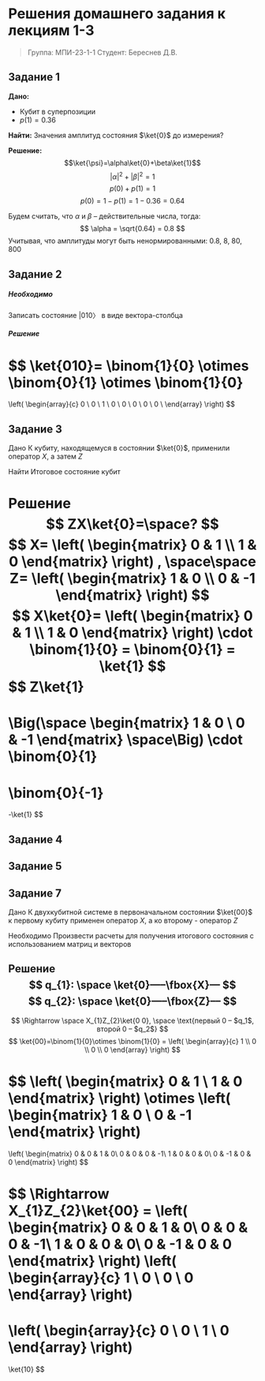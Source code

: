 # Решения домашнего задания к лекциям 1-3
> Группа: МПИ-23-1-1
> Студент: Береснев Д.В.

## Задание 1
**Дано:**
- Кубит в суперпозиции
- $p(1)=0.36$

**Найти:**
Значения амплитуд состояния $\ket{0}$ до измерения?

**Решение:**
$$\ket{\psi}=\alpha\ket{0}+\beta\ket{1}$$
$$|\alpha|^{2}+|\beta|^{2}=1$$
$$p(0)+p(1)=1$$
$$p(0) = 1 - p(1) = 1 - 0.36 = 0.64$$

Будем считать, что $\alpha$ и $\beta$ – действительные числа, тогда:
$$
\alpha = \sqrt{0.64} = 0.8
$$
Учитывая, что амплитуды могут быть ненормированными:
0.8, 8, 80, 800


## Задание 2

##### Необходимо
Записать состояние |010〉 в виде вектора-столбца

##### Решение
$$
\ket{010}=
\binom{1}{0}
\otimes
\binom{0}{1}
\otimes
\binom{1}{0}
=
\left(
\begin{array}{c}
0 \\
0 \\
1 \\
0 \\
0 \\
0 \\
0 \\
0 \\
\end{array}
\right)
$$
<br>

## Задание 3
Дано 
К кубиту, находящемуся в состоянии $\ket{0}$, применили оператор $X$, а затем $Z$

Найти
Итоговое состояние кубит 

Решение 
$$
ZX\ket{0}=\space?
$$
$$
X=
\left(
\begin{matrix} 0 & 1  \\ 1 & 0 \end{matrix}
\right)
, \space\space
Z=
\left(
\begin{matrix} 1 & 0  \\ 0 & -1 \end{matrix}
\right)
$$
$$
X\ket{0}=
\left(
\begin{matrix} 0 & 1  \\ 1 & 0 \end{matrix}
\right)
\cdot
\binom{1}{0}
= \binom{0}{1}
= \ket{1}
$$
$$
Z\ket{1}
=
\Big(\space
\begin{matrix} 1 & 0  \\ 0 & -1 \end{matrix}
\space\Big)
\cdot
\binom{0}{1}
=
\binom{0}{-1}
=
-\ket{1}
$$




## Задание 4

## Задание 5


## Задание 7
Дано
К двухкубитной системе в первоначальном состоянии $\ket{00}$ к первому кубиту применен оператор $X$, а ко второму - оператор $Z$

Необходимо 
Произвести расчеты для получения итогового состояния с использованием матриц и векторов

Решение
$$
q_{1}: \space \ket{0}–––\fbox{X}––
$$
$$
q_{2}: \space \ket{0}–––\fbox{Z}––
$$
---
$$
\Rightarrow \space X_{1}Z_{2}\ket{0 0}, \space \text{первый 0 – $q_1$, второй 0 – $q_2$}
$$
$$
\ket{00}=\binom{1}{0}\otimes \binom{1}{0} = 
\left(
\begin{array}{c}
1 \\
0 \\
0 \\
0
\end{array}
\right)
$$

$$
\left(
 \begin{matrix}
  0 & 1 \\ 
  1 & 0
 \end{matrix}
\right)
\otimes
\left(
 \begin{matrix}
  1 & 0 \\ 
  0 & -1
 \end{matrix}
\right)
=
\left(
 \begin{matrix}
  0 & 0 & 1 & 0\\ 
  0 & 0 & 0 & -1\\ 
  1 & 0 & 0 & 0\\ 
  0 & -1 & 0 & 0
 \end{matrix}
\right)
$$

$$
\Rightarrow\
X_{1}Z_{2}\ket{00} = 
\left(
 \begin{matrix}
  0 & 0 & 1 & 0\\ 
  0 & 0 & 0 & -1\\ 
  1 & 0 & 0 & 0\\ 
  0 & -1 & 0 & 0
 \end{matrix}
\right)
\left(
\begin{array}{c}
1 \\
0 \\
0 \\
0
\end{array}
\right)
=
\left(
\begin{array}{c}
0 \\
0 \\
1 \\
0
\end{array}
\right)
=
\ket{10}
$$